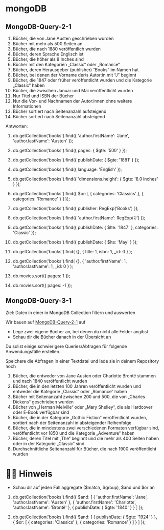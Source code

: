 # mongoDB

## MongoDB-Query-2-1

1. Bücher, die von Jane Austen geschrieben wurden
2. Bücher mit mehr als 500 Seiten an
3. Bücher, die nach 1880 veröffentlich wurden
4. Bücher, deren Sprache Englisch ist
5. Bücher, die höher als 8 Inches sind
6. Bücher mit den Kategorien „Classic“ oder „Romance“
7. Bücher, deren Herausgeber (publisher) “Books” im Namen hat
8. Bücher, bei denen der Vorname der/s Autor:in mit “J” beginnt
9. Bücher, die 1847 oder früher veröffentlicht wurden und die Kategorie „Classic“ haben
10. Bücher, die zwischen Januar und Mai veröffentlicht wurden
11. Nur Titel und ISBN der Bücher
12. Nur die Vor- und Nachnamen der Autor:innen ohne weitere Informationen
13. Bücher sortiert nach Seitenanzahl aufsteigend
14. Bücher sortiert nach Seitenanzahl absteigend

Antworten:

1. db.getCollection('books').find({
   'author.firstName': 'Jane',
   'author.lastName': 'Austen'
   });

2. db.getCollection('books').find({
   pages: { $gte: '500' }
   });

3. db.getCollection('books').find({
   publishDate: { $gte: '1881' }
   });

4. db.getCollection('books').find({
   language: 'English'
   });

5. db.getCollection('books').find({
   'dimensions.height': { $gte: '8.0 inches' }
   });

6. db.getCollection('books').find({
   $or: [
   { categories: 'Classics' },
   { categories: 'Romance' }
   ]
   });

7. db.getCollection('books').find({
   publisher: RegExp('Books')
   });

8. db.getCollection('books').find({
   'author.firstName': RegExp('J')
   });

9. db.getCollection('books').find({
   publishDate: { $lte: '1847' },
   categories: 'Classic'
   });

10. db.getCollection('books').find({
    publishDate: { $lte: 'May' }
    });

11. db.getCollection('books').find(
    {},
    { title: 1, isbn: 1, \_id: 0 }
    );

12. db.getCollection('books').find(
    {},
    {
    'author.firstName': 1,
    'author.lastName': 1,
    \_id: 0
    }
    );

13. db.movies.sort({ pages: 1 });

14. db.movies.sort({ pages: -1 });

## MongoDB-Query-3-1

Ziel: Daten in einer in MongoDB Collection filtern und auswerten

Wir bauen auf [MongoDB-Query-2-1](https://www.notion.so/MongoDB-Query-2-1-0bb38225e58a40238d1862457e7247e5?pvs=21) auf

- Lege zwei eigene Bücher an, bei denen du nicht alle Felder angibst
- Schau dir die Bücher danach in der Übersicht an

Du sollst einige schwierigere Queries/Abfragen für folgende Anwendungsfälle erstellen.

Speichere die Abfragen in einer Textdatei und lade sie in deinem Repository hoch

1. Bücher, die entweder von Jane Austen oder Charlotte Brontë stammen und nach 1840 veröffentlicht wurden
2. Bücher, die in den letzten 100 Jahren veröffentlicht wurden und entweder die Kategorie „Classic“ oder „Romance“ haben
3. Bücher mit Seitenanzahl zwischen 200 und 500, die von „Charles Dickens“ geschrieben wurden
4. Bücher von „Herman Melville“ oder „Mary Shelley“, die als Hardcover oder E-Book verfügbar sind
5. Bücher, die in der Kategorie „Gothic Fiction“ veröffentlicht wurden, sortiert nach der Seitenanzahl in absteigender Reihenfolge
6. Bücher, die in mindestens zwei verschiedenen Formaten verfügbar sind, veröffentlicht vor 1850 und die Kategorie „Adventure“ haben
7. Bücher, deren Titel mit „The“ beginnt und die mehr als 400 Seiten haben oder in der Kategorie „Classic“ sind
8. Durchschnittliche Seitenanzahl für Bücher, die nach 1900 veröffentlicht wurden

# ☝🏼 Hinweis

- Schau dir auf jeden Fall aggregate ($match, $group), $and und $or an

1. db.getCollection('books').find({
   $and: [
   {
   'author.firstName': 'Jane',
   'author.lastName': 'Austen'
   },
   {
   'author.firstName': 'Charlotte',
   'author.lastName': 'Brontë'
   },
   { publishDate: { $gte: '1840' } }
   ]
   });

2. db.getCollection('books').find({
   $and: [
   { publishDate: { $gte: '1924' } },
   {
   $or: [
   { categories: 'Classics' },
   { categories: 'Romance' }
   ]
   }
   ]
   });
